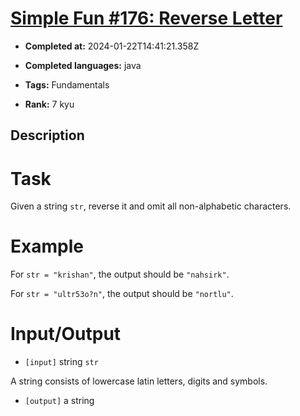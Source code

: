 # [Simple Fun #176: Reverse Letter](https://www.codewars.com/kata/58b8c94b7df3f116eb00005b)

- **Completed at:** 2024-01-22T14:41:21.358Z

- **Completed languages:** java

- **Tags:** Fundamentals

- **Rank:** 7 kyu

## Description

# Task
 Given a string `str`, reverse it and omit all non-alphabetic characters.

# Example

 For `str = "krishan"`, the output should be `"nahsirk"`.
 
 For `str = "ultr53o?n"`, the output should be `"nortlu"`.
 
# Input/Output


 - `[input]` string `str`

  A string consists of lowercase latin letters, digits and symbols.

 
 - `[output]` a string